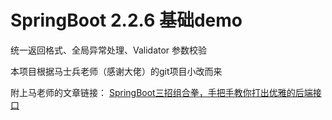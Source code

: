 # SpringBoot 2.2.6 基础demo

统一返回格式、全局异常处理、Validator 参数校验

本项目根据马士兵老师（感谢大佬）的git项目小改而来

附上马老师的文章链接： <a href="https://mp.weixin.qq.com/s/DcxH_1eNssPI7Q_VhPHpxg">SpringBoot三招组合拳，手把手教你打出优雅的后端接口</a>
